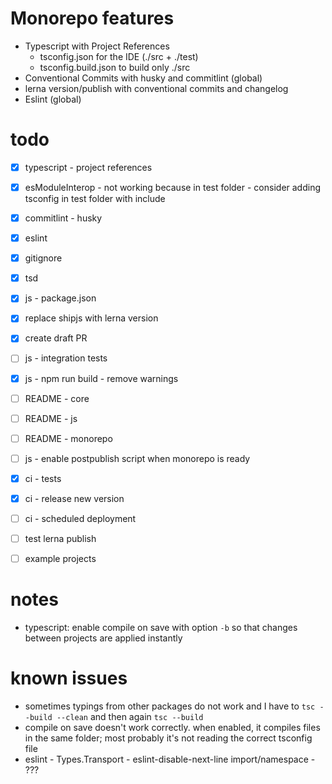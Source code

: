 # Monorepo features
- Typescript with Project References
    - tsconfig.json for the IDE (./src + ./test)
    - tsconfig.build.json to build only ./src
- Conventional Commits with husky and commitlint (global)
- lerna version/publish with conventional commits and changelog
- Eslint (global)

# todo

- [x] typescript - project references
- [x] esModuleInterop - not working because in test folder - consider adding tsconfig in test folder with include
- [x] commitlint - husky
- [x] eslint
- [x] gitignore
- [x] tsd
- [x] js - package.json
- [x] replace shipjs with lerna version
- [x] create draft PR
- [ ] js - integration tests
- [x] js - npm run build - remove warnings
- [ ] README - core
- [ ] README - js
- [ ] README - monorepo
- [ ] js - enable postpublish script when monorepo is ready

- [x] ci - tests
- [x] ci - release new version
- [ ] ci - scheduled deployment
- [ ] test lerna publish
- [ ] example projects

# notes

- typescript: enable compile on save with option `-b` so that changes between projects are applied instantly

# known issues
- sometimes typings from other packages do not work and I have to `tsc --build --clean` and then again `tsc --build`
- compile on save doesn't work correctly. when enabled, it compiles files in the same folder; most probably it's not reading the correct tsconfig file
- eslint - Types.Transport - eslint-disable-next-line import/namespace - ???
